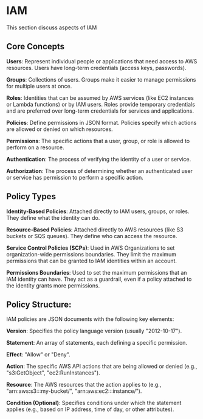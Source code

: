 # IAM

This section discuss aspects of IAM

## Core Concepts

**Users**: Represent individual people or applications that need access to AWS resources. Users have long-term credentials (access keys, passwords).

**Groups**: Collections of users. Groups make it easier to manage permissions for multiple users at once.

**Roles**: Identities that can be assumed by AWS services (like EC2 instances or Lambda functions) or by IAM users. Roles provide temporary credentials and are preferred over long-term credentials for services and applications.

**Policies**: Define permissions in JSON format. Policies specify which actions are allowed or denied on which resources.

**Permissions**: The specific actions that a user, group, or role is allowed to perform on a resource.

**Authentication**: The process of verifying the identity of a user or service.

**Authorization**: The process of determining whether an authenticated user or service has permission to perform a specific action.

## Policy Types

**Identity-Based Policies**: Attached directly to IAM users, groups, or roles. They define what the identity can do.

**Resource-Based Policies**: Attached directly to AWS resources (like S3 buckets or SQS queues). They define who can access the resource.

**Service Control Policies (SCPs)**: Used in AWS Organizations to set organization-wide permissions boundaries. They limit the maximum permissions that can be granted to IAM identities within an account.

**Permissions Boundaries**: Used to set the maximum permissions that an IAM identity can have. They act as a guardrail, even if a policy attached to the identity grants more permissions.

## Policy Structure:

IAM policies are JSON documents with the following key elements:

**Version**: Specifies the policy language version (usually "2012-10-17").

**Statement**: An array of statements, each defining a specific permission.

**Effect**: "Allow" or "Deny".

**Action**: The specific AWS API actions that are being allowed or denied (e.g., "s3:GetObject", "ec2:RunInstances").

**Resource**: The AWS resources that the action applies to (e.g., "arn:aws:s3:::my-bucket/", "arn:aws:ec2:::instance/").

**Condition (Optional)**: Specifies conditions under which the statement applies (e.g., based on IP address, time of day, or other attributes).